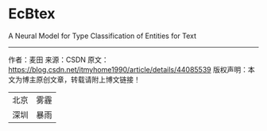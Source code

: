 # EcBtex
A Neural Model for Type Classification of Entities for Text

<table class="table table-bordered table-striped table-condensed">
    <tr>
        <td>北京</td>
	<td>雾霾</td>
    </tr>
    <tr>
        <td>深圳</td>
	<td>暴雨</td>
    </tr>

--------------------- 
作者：麦田 
来源：CSDN 
原文：https://blog.csdn.net/itmyhome1990/article/details/44085539 
版权声明：本文为博主原创文章，转载请附上博文链接！
